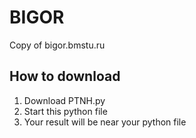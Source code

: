 # BIGOR
 Copy of bigor.bmstu.ru
## How to download

1. Download PTNH.py
2. Start this python file
3. Your result will be near your python file
